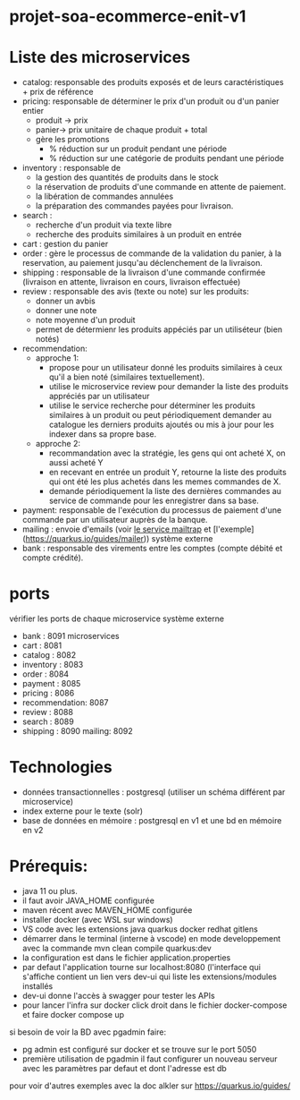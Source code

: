 # projet-soa-ecommerce-enit-v1


# Liste des microservices
- catalog: responsable des produits exposés et de leurs caractéristiques + prix de référence
- pricing: responsable de déterminer le prix d'un produit ou d'un panier entier
    - produit -> prix
    - panier-> prix unitaire de chaque produit + total
    - gère les promotions
        - % réduction sur un produit pendant une période
        - % réduction sur une catégorie de produits pendant une période
- inventory : responsable de 
    - la gestion des quantités de produits dans le stock
    - la réservation de produits d'une commande en attente de paiement.
    - la libération de commandes annulées
    - la préparation des commandes payées pour livraison.
- search : 
    - recherche d'un produit via texte libre
    - recherche des produits similaires à un produit en entrée
- cart : gestion du panier
- order : gère le processus de commande de la validation du panier, à la reservation, au paiement jusqu'au déclenchement de la livraison.
- shipping :  responsable de la livraison d'une commande confirmée (livraison en attente, livraison en cours, livraison effectuée)
- review : responsable des avis (texte ou note) sur les produits:
    - donner un avbis
    - donner une note
    - note moyenne d'un produit
    - permet de détermienr les produits appéciés par un utiliséteur (bien notés)
- recommendation:
    - approche 1: 
        - propose pour un utilisateur donné les produits similaires à ceux qu'il a bien noté (similaires textuellement).
        - utilise le microservice review pour demander la liste des produits appréciés par un utilisateur 
        - utilise le service recherche pour déterminer les produits similaires à un produit ou peut périodiquement demander au catalogue les derniers produits ajoutés ou mis à jour pour les indexer dans sa propre base.
    - approche 2:
        - recommandation avec la stratégie, les gens qui ont acheté X, on aussi acheté Y
        - en recevant en entrée un produit Y, retourne la liste des produits qui ont été les plus achetés dans les memes commandes de X.
        - demande périodiquement la liste des dernières commandes au service de commande pour les enregistrer dans sa base.
- payment: responsable de l'exécution du processus de paiement d'une commande par un utilisateur auprès de la banque.
- mailing : envoie d'emails (voir [le service mailtrap](https://mailtrap.io/) et [l'exemple] (https://quarkus.io/guides/mailer))
système externe
- bank : responsable des virements entre les comptes (compte débité et compte crédité).

# ports
vérifier les ports de chaque microservice
système externe
- bank : 8091
microservices
- cart : 8081
- catalog : 8082
- inventory : 8083
- order : 8084
- payment : 8085
- pricing : 8086
- recommendation: 8087
- review : 8088
- search : 8089
- shipping : 8090
mailing: 8092


# Technologies

- données transactionnelles : postgresql (utiliser un schéma différent par microservice)
- index externe pour le texte (solr)
- base de données en mémoire : postgresql en v1 et une bd en mémoire en v2

# Prérequis:
- java 11 ou plus.
- il faut avoir JAVA_HOME configurée
- maven récent avec MAVEN_HOME configurée
- installer docker (avec WSL sur windows)
- VS code avec les extensions java quarkus docker redhat gitlens
- démarrer dans le terminal (interne à vscode) en mode developpement avec la commande mvn clean compile quarkus:dev
- la configuration est dans le fichier application.properties
- par defaut l'application tourne sur localhost:8080 (l'interface qui s'affiche contient un lien vers dev-ui qui liste les extensions/modules installés
- dev-ui donne l'accès à swagger pour tester les APIs
- pour lancer l'infra sur docker click droit dans le fichier docker-compose et faire docker compose up

si besoin de voir la BD avec pgadmin faire:
- pg admin est configuré sur docker et se trouve sur le port 5050
- première utilisation de pgadmin il faut configurer un nouveau serveur avec les paramètres par defaut et dont l'adresse est db

pour voir d'autres exemples avec la doc alkler sur https://quarkus.io/guides/
